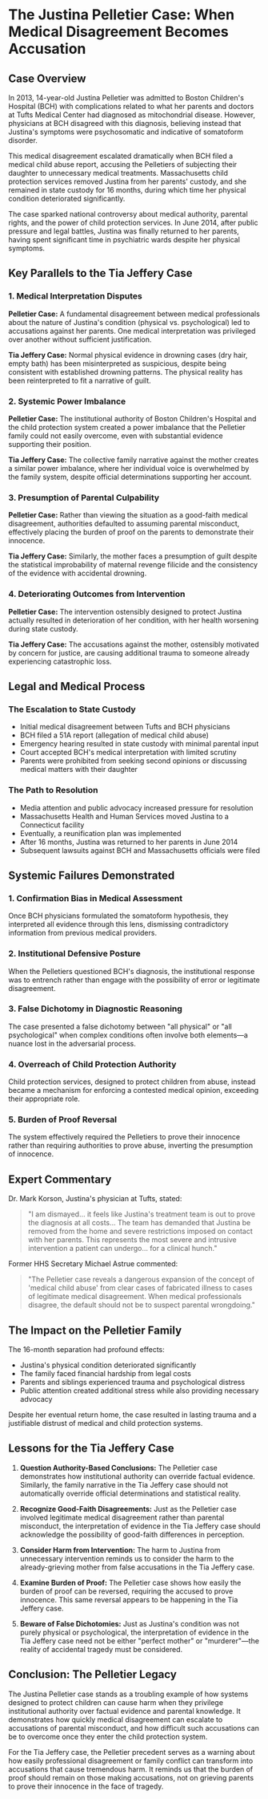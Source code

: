 # The Justina Pelletier Case: When Medical Disagreement Becomes Accusation

## Case Overview

In 2013, 14-year-old Justina Pelletier was admitted to Boston Children's Hospital (BCH) with complications related to what her parents and doctors at Tufts Medical Center had diagnosed as mitochondrial disease. However, physicians at BCH disagreed with this diagnosis, believing instead that Justina's symptoms were psychosomatic and indicative of somatoform disorder.

This medical disagreement escalated dramatically when BCH filed a medical child abuse report, accusing the Pelletiers of subjecting their daughter to unnecessary medical treatments. Massachusetts child protection services removed Justina from her parents' custody, and she remained in state custody for 16 months, during which time her physical condition deteriorated significantly.

The case sparked national controversy about medical authority, parental rights, and the power of child protection services. In June 2014, after public pressure and legal battles, Justina was finally returned to her parents, having spent significant time in psychiatric wards despite her physical symptoms.

## Key Parallels to the Tia Jeffery Case

### 1. Medical Interpretation Disputes

**Pelletier Case:** A fundamental disagreement between medical professionals about the nature of Justina's condition (physical vs. psychological) led to accusations against her parents. One medical interpretation was privileged over another without sufficient justification.

**Tia Jeffery Case:** Normal physical evidence in drowning cases (dry hair, empty bath) has been misinterpreted as suspicious, despite being consistent with established drowning patterns. The physical reality has been reinterpreted to fit a narrative of guilt.

### 2. Systemic Power Imbalance

**Pelletier Case:** The institutional authority of Boston Children's Hospital and the child protection system created a power imbalance that the Pelletier family could not easily overcome, even with substantial evidence supporting their position.

**Tia Jeffery Case:** The collective family narrative against the mother creates a similar power imbalance, where her individual voice is overwhelmed by the family system, despite official determinations supporting her account.

### 3. Presumption of Parental Culpability

**Pelletier Case:** Rather than viewing the situation as a good-faith medical disagreement, authorities defaulted to assuming parental misconduct, effectively placing the burden of proof on the parents to demonstrate their innocence.

**Tia Jeffery Case:** Similarly, the mother faces a presumption of guilt despite the statistical improbability of maternal revenge filicide and the consistency of the evidence with accidental drowning.

### 4. Deteriorating Outcomes from Intervention

**Pelletier Case:** The intervention ostensibly designed to protect Justina actually resulted in deterioration of her condition, with her health worsening during state custody.

**Tia Jeffery Case:** The accusations against the mother, ostensibly motivated by concern for justice, are causing additional trauma to someone already experiencing catastrophic loss.

## Legal and Medical Process

### The Escalation to State Custody

* Initial medical disagreement between Tufts and BCH physicians
* BCH filed a 51A report (allegation of medical child abuse)
* Emergency hearing resulted in state custody with minimal parental input
* Court accepted BCH's medical interpretation with limited scrutiny
* Parents were prohibited from seeking second opinions or discussing medical matters with their daughter

### The Path to Resolution

* Media attention and public advocacy increased pressure for resolution
* Massachusetts Health and Human Services moved Justina to a Connecticut facility
* Eventually, a reunification plan was implemented
* After 16 months, Justina was returned to her parents in June 2014
* Subsequent lawsuits against BCH and Massachusetts officials were filed

## Systemic Failures Demonstrated

### 1. Confirmation Bias in Medical Assessment

Once BCH physicians formulated the somatoform hypothesis, they interpreted all evidence through this lens, dismissing contradictory information from previous medical providers.

### 2. Institutional Defensive Posture

When the Pelletiers questioned BCH's diagnosis, the institutional response was to entrench rather than engage with the possibility of error or legitimate disagreement.

### 3. False Dichotomy in Diagnostic Reasoning

The case presented a false dichotomy between "all physical" or "all psychological" when complex conditions often involve both elements—a nuance lost in the adversarial process.

### 4. Overreach of Child Protection Authority

Child protection services, designed to protect children from abuse, instead became a mechanism for enforcing a contested medical opinion, exceeding their appropriate role.

### 5. Burden of Proof Reversal

The system effectively required the Pelletiers to prove their innocence rather than requiring authorities to prove abuse, inverting the presumption of innocence.

## Expert Commentary

Dr. Mark Korson, Justina's physician at Tufts, stated:

> "I am dismayed... it feels like Justina's treatment team is out to prove the diagnosis at all costs... The team has demanded that Justina be removed from the home and severe restrictions imposed on contact with her parents. This represents the most severe and intrusive intervention a patient can undergo... for a clinical hunch."

Former HHS Secretary Michael Astrue commented:

> "The Pelletier case reveals a dangerous expansion of the concept of 'medical child abuse' from clear cases of fabricated illness to cases of legitimate medical disagreement. When medical professionals disagree, the default should not be to suspect parental wrongdoing."

## The Impact on the Pelletier Family

The 16-month separation had profound effects:

* Justina's physical condition deteriorated significantly
* The family faced financial hardship from legal costs
* Parents and siblings experienced trauma and psychological distress
* Public attention created additional stress while also providing necessary advocacy

Despite her eventual return home, the case resulted in lasting trauma and a justifiable distrust of medical and child protection systems.

## Lessons for the Tia Jeffery Case

1. **Question Authority-Based Conclusions:** The Pelletier case demonstrates how institutional authority can override factual evidence. Similarly, the family narrative in the Tia Jeffery case should not automatically override official determinations and statistical reality.

2. **Recognize Good-Faith Disagreements:** Just as the Pelletier case involved legitimate medical disagreement rather than parental misconduct, the interpretation of evidence in the Tia Jeffery case should acknowledge the possibility of good-faith differences in perception.

3. **Consider Harm from Intervention:** The harm to Justina from unnecessary intervention reminds us to consider the harm to the already-grieving mother from false accusations in the Tia Jeffery case.

4. **Examine Burden of Proof:** The Pelletier case shows how easily the burden of proof can be reversed, requiring the accused to prove innocence. This same reversal appears to be happening in the Tia Jeffery case.

5. **Beware of False Dichotomies:** Just as Justina's condition was not purely physical or psychological, the interpretation of evidence in the Tia Jeffery case need not be either "perfect mother" or "murderer"—the reality of accidental tragedy must be considered.

## Conclusion: The Pelletier Legacy

The Justina Pelletier case stands as a troubling example of how systems designed to protect children can cause harm when they privilege institutional authority over factual evidence and parental knowledge. It demonstrates how quickly medical disagreement can escalate to accusations of parental misconduct, and how difficult such accusations can be to overcome once they enter the child protection system.

For the Tia Jeffery case, the Pelletier precedent serves as a warning about how easily professional disagreement or family conflict can transform into accusations that cause tremendous harm. It reminds us that the burden of proof should remain on those making accusations, not on grieving parents to prove their innocence in the face of tragedy.
